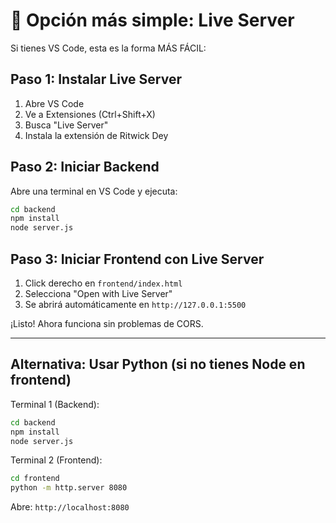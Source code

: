 # 🚀 Opción más simple: Live Server

Si tienes VS Code, esta es la forma MÁS FÁCIL:

## Paso 1: Instalar Live Server
1. Abre VS Code
2. Ve a Extensiones (Ctrl+Shift+X)
3. Busca "Live Server"
4. Instala la extensión de Ritwick Dey

## Paso 2: Iniciar Backend
Abre una terminal en VS Code y ejecuta:
```bash
cd backend
npm install
node server.js
```

## Paso 3: Iniciar Frontend con Live Server
1. Click derecho en `frontend/index.html`
2. Selecciona "Open with Live Server"
3. Se abrirá automáticamente en `http://127.0.0.1:5500`

¡Listo! Ahora funciona sin problemas de CORS.

---

## Alternativa: Usar Python (si no tienes Node en frontend)

Terminal 1 (Backend):
```bash
cd backend
npm install
node server.js
```

Terminal 2 (Frontend):
```bash
cd frontend
python -m http.server 8080
```

Abre: `http://localhost:8080`
